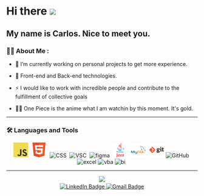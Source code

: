# Hi there   <img src="https://media.giphy.com/media/hvRJCLFzcasrR4ia7z/giphy.gif" width="30px"/>

## My name is Carlos. Nice to meet you.

### :technologist: About Me :

- :telescope: I’m currently working on personal projects to get more experience.

- :seedling: Front-end and Back-end technologies.

- :zap: I would like to work with incredible people and contribute to the fulfillment of collective goals

- :pirate_flag:	One Piece is the anime what I am watchin by this moment. It's gold.

---

### 🛠️ Languages and Tools
<div  align="center">
<img src="https://github.com/devicons/devicon/blob/master/icons/javascript/javascript-original.svg" title="JavaScript" alt="JavaScript" width="40" height="40"/>&nbsp; <img src="https://github.com/devicons/devicon/blob/master/icons/html5/html5-original.svg" title="HTML5" alt="HTML" width="40" height="40"/>&nbsp; <img src="https://cdn.jsdelivr.net/gh/devicons/devicon/icons/css3/css3-original.svg" title="CSS"  alt="CSS" width="40" height="40"/>&nbsp; <img src="https://cdn.jsdelivr.net/gh/devicons/devicon/icons/vscode/vscode-original.svg" title="VSC" alt="VSC" width="40" height="40"/>&nbsp; <img src="https://cdn.jsdelivr.net/gh/devicons/devicon/icons/figma/figma-original.svg" title="figma" alt="figma" width="40" height="40"/>&nbsp; <img src="https://github.com/devicons/devicon/blob/master/icons/java/java-original-wordmark.svg" title="Java" alt="Java" width="40" height="40"/>&nbsp; <img src="https://github.com/devicons/devicon/blob/master/icons/mysql/mysql-original-wordmark.svg" title="MySQL"  alt="MySQL" width="40" height="40"/>&nbsp; <img src="https://github.com/devicons/devicon/blob/master/icons/git/git-original-wordmark.svg" title="Git" alt="Git" width="40" height="40"/>&nbsp;<img src="https://cdn.jsdelivr.net/gh/devicons/devicon/icons/github/github-original.svg" title="GitHub" alt="GitHub" width="40" height="40"/>&nbsp;<img src="https://canacintra-leon.org.mx/wp-content/uploads/2020/12/microsoft-excel-logo.png" title="excel" alt="excel" width="40"/>&nbsp;<img src="https://wikon-it.de/wp-content/uploads/2021/05/vba.jpg" title="vba" alt="vba" width="40"/>&nbsp;<img src="https://d2j6dbq0eux0bg.cloudfront.net/images/10832271/1510966735.jpg" title="bi" alt="bi" width="40"/>&nbsp;

</div>

---

<div id="header" align="center">
  <img src="https://media.giphy.com/media/unxCGmTuBvwo2djRLA/giphy.gif" width="200"/>
  <br>
</div>
<div id="badges" align="center">
  <a href="https://www.linkedin.com/in/carlos-zep-ram" target="_blank">
    <img src="https://img.shields.io/badge/LinkedIn-blue?style=for-the-badge&logo=linkedin&logoColor=white" alt="LinkedIn Badge"/>
  </a>
  <a href="mailto:carlos.zepeda.654@gmail.com">
    <img src="https://img.shields.io/badge/Gmail-red?style=for-the-badge&logo=gmail&logoColor=white" alt="Gmail Badge"/>
  </a>
</div>
<div id="views" align="center">
<img src="https://komarev.com/ghpvc/?username=zeped418&style=flat-square&color=blue" alt=""/>
</div>
